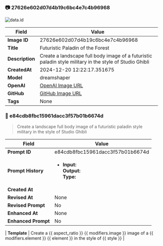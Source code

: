 

### 📷 27626e602d07d4b19c6bc4e7c4b96968 


![data.id](./27626e602d07d4b19c6bc4e7c4b96968.jpg)


| Field          | Value                                                                                                                     |
|----------------|---------------------------------------------------------------------------------------------------------------------------|
| **Image ID**             | 27626e602d07d4b19c6bc4e7c4b96968                                                                                                             |
| **Title**           | Futuristic Paladin of the Forest                                                                                                       |
| **Description**           | Create a landscape full body image of a futuristic paladin style military in the style of Studio Ghibli                                                                                                       |
| **CreatedAt**        | 2024-12-20 12:22:17.351675                                                                                                        |
| **Model**        | dreamshaper                                                                                                        |
| **OpenAI**         | [OpenAI Image URL](http://192.168.1.85:8081/generated-images/b643246166595.png)                                                                                |
| **GitHub**         | [GitHub Image URL](https://raw.githubusercontent.com/Caneta-Silva/weeb/refs/heads/main/images/27626e602d07d4b19c6bc4e7c4b96968/27626e602d07d4b19c6bc4e7c4b96968.jpg)                                                                                |
| **Tags**       | None                                                                                                                   |

### 📜 e84cdb8fbc15961dacc3f57b01b6674d

> Create a landscape full body image of a futuristic paladin style military in the style of Studio Ghibli

| Field          | Value                                                                                                                                                                      |
|----------------|----------------------------------------------------------------------------------------------------------------------------------------------------------------------------|
| **Prompt ID**  | e84cdb8fbc15961dacc3f57b01b6674d                                                                                                                                                            |
| **Prompt History** | <ul><li>**Input:**  <br> **Output:**  <br> **Type:** </li></ul> |
| **Created At** |                                                                                                                                                    |
| **Revised At** | None                                                                                                                                                   |
| **Revised Prompt** | No                                                                                                                                                                      |
| **Enhanced At** | None                                                                                                                                                  |
| **Enhanced Prompt** | No                                                                                                                                                                    |

| **Template**   | Create a {{ aspect_ratio }} {{ modifiers.image }} image of a {{ modifiers.element }} {{ element }} in the style of {{ style }}                                                                                                                                           |


